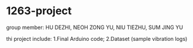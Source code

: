 # 1263-project
group member: HU DEZHI, NEOH ZONG YU, NIU TIEZHU, SUM JING YU

thi project include:
1.Final Arduino code;
2.Dataset (sample vibration logs) 

